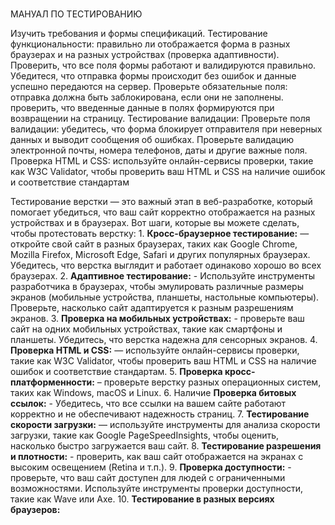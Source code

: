#
МАНУАЛ ПО ТЕСТИРОВАНИЮ  
                                    
Изучить требования и формы спецификаций. 
Тестирование функциональности: 
 правильно ли отображается форма в разных браузерах и на разных устройствах (проверка адаптивности).
Проверить, что все поля формы работают и валидируются правильно. 
Убедитеся, что отправка формы происходит без ошибок и данные успешно передаются на сервер. 
Проверьте обязательные поля: отправка должна быть заблокирована, если они не заполнены.
проверить, что введенные данные в полях формируются при возвращении на страницу. 
Тестирование валидации:
Проверьте поля валидации: убедитесь, что форма блокирует отправителя при неверных данных и выводит сообщения об ошибках.
Проверьте валидацию электронной почты, номера телефонов, даты и другие важные поля.
Проверка HTML и CSS:
используйте онлайн-сервисы проверки, такие как W3C Validator, чтобы проверить ваш HTML и CSS на наличие ошибок и соответствие стандартам

Тестирование верстки — это важный этап в веб-разработке, который помогает убедиться, что ваш сайт корректно отображается на разных устройствах и в браузерах. Вот шаги, которые вы можете сделать, чтобы протестовать верстку: 1. **Кросс-браузерное тестирование:** — откройте свой сайт в разных браузерах, таких как Google Chrome, Mozilla Firefox, Microsoft Edge, Safari и других популярных браузерах. Убедитесь, что верстка выглядит и работает одинаково хорошо во всех браузерах. 2. **Адаптивное тестирование:** - Используйте инструменты разработчика в браузерах, чтобы эмулировать различные размеры экранов (мобильные устройства, планшеты, настольные компьютеры). Проверьте, насколько сайт адаптируется к разным разрешениям экранов. 3. **Проверка на мобильных устройствах:** - проверьте ваш сайт на одних мобильных устройствах, такие как смартфоны и планшеты. Убедитесь, что верстка надежна для сенсорных экранов. 4. **Проверка HTML и CSS:** — используйте онлайн-сервисы проверки, такие как W3C Validator, чтобы проверить ваш HTML и CSS на наличие ошибок и соответствие стандартам. 5. **Проверка кросс-платформенности:** – проверьте верстку разных операционных систем, таких как Windows, macOS и Linux. 6. Наличие **Проверка битовых ссылок:** - Убедитесь, что все ссылки на вашем сайте работают корректно и не обеспечивают надежность страниц. 7. **Тестирование скорости загрузки:** — используйте инструменты для анализа скорости загрузки, такие как Google PageSpeed ​​Insights, чтобы оценить, насколько быстро загружается ваш сайт. 8. **Тестирование разрешения и плотности:** - проверить, как ваш сайт отображается на экранах с высоким освещением (Retina и т.п.). 9. **Проверка доступности:** - проверьте, что ваш сайт доступен для людей с ограниченными возможностями. Используйте инструменты проверки доступности, такие как Wave или Axe. 10. **Тестирование в разных версиях браузеров:**